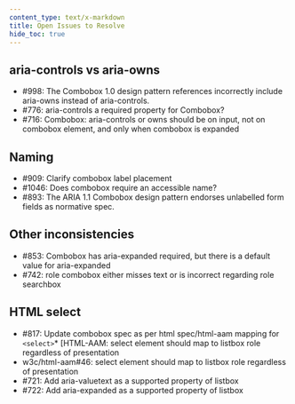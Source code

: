 ```yaml
---
content_type: text/x-markdown
title: Open Issues to Resolve
hide_toc: true
---
```

## aria-controls vs aria-owns
* #998: The Combobox 1.0 design pattern references incorrectly include aria-owns instead of aria-controls.
* #776: aria-controls a required property for Combobox? 
* #716: Combobox: aria-controls or owns should be on input, not on combobox element, and only when combobox is expanded
## Naming
* #909: Clarify combobox label placement
* #1046: Does combobox require an accessible name? 
* #893: The ARIA 1.1 Combobox design pattern endorses unlabelled form fields as normative spec.
## Other inconsistencies
* #853: Combobox has aria-expanded required, but there is a default value for aria-expanded
* #742: role combobox either misses text or is incorrect regarding role searchbox
## HTML select
* #817: Update combobox spec as per html spec/html-aam mapping for `<select>`* [HTML-AAM: select element should map to listbox role regardless of presentation 
* w3c/html-aam#46: select element should map to listbox role regardless of presentation
* #721: Add aria-valuetext as a supported property of listbox 
* #722: Add aria-expanded as a supported property of listbox